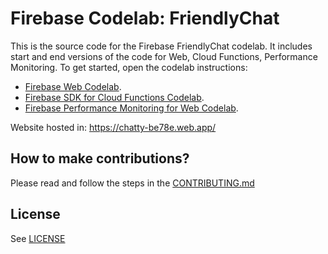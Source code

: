 # Firebase Codelab: FriendlyChat

This is the source code for the Firebase FriendlyChat codelab. It includes start and end versions of the
code for Web, Cloud Functions, Performance Monitoring. To get started, open the codelab instructions:

 - [Firebase Web Codelab](https://codelabs.developers.google.com/codelabs/firebase-web/).
 - [Firebase SDK for Cloud Functions Codelab](https://codelabs.developers.google.com/codelabs/firebase-cloud-functions/).
 - [Firebase Performance Monitoring for Web Codelab](https://codelabs.developers.google.com/codelabs/firebase-perf-mon-web/).

Website hosted in:
https://chatty-be78e.web.app/


## How to make contributions?
Please read and follow the steps in the [CONTRIBUTING.md](CONTRIBUTING.md)


## License
See [LICENSE](LICENSE)
